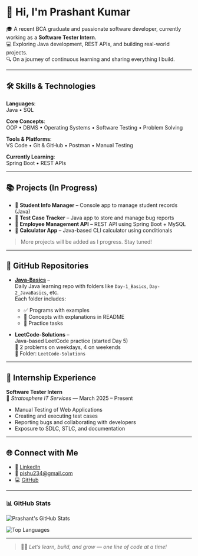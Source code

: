 # 👋 Hi, I'm Prashant Kumar

🎓 A recent BCA graduate and passionate software developer, currently working as a **Software Tester Intern**.  
💻 Exploring Java development, REST APIs, and building real-world projects.  
🔍 On a journey of continuous learning and sharing everything I build.

---

## 🛠️ Skills & Technologies

**Languages**:  
Java • SQL

**Core Concepts**:  
OOP • DBMS • Operating Systems • Software Testing • Problem Solving

**Tools & Platforms**:  
VS Code • Git & GitHub • Postman • Manual Testing

**Currently Learning**:  
Spring Boot • REST APIs

---

## 📚 Projects (In Progress)

- 🚀 **Student Info Manager** – Console app to manage student records (Java)
- 🧪 **Test Case Tracker** – Java app to store and manage bug reports
- 💼 **Employee Management API** – REST API using Spring Boot + MySQL
- 🧮 **Calculator App** – Java-based CLI calculator using conditionals

> More projects will be added as I progress. Stay tuned!

---

## 📁 GitHub Repositories

- **[Java-Basics](https://github.com/Jerry-0016/Java-Basic)** –  
  Daily Java learning repo with folders like `Day-1_Basics`, `Day-2_JavaBasics`, etc.  
  Each folder includes:
  - ✅ Programs with examples
  - 🧠 Concepts with explanations in README
  - 🎯 Practice tasks

- **LeetCode-Solutions** –  
  Java-based LeetCode practice (started Day 5)  
  🔹 2 problems on weekdays, 4 on weekends  
  🔹 Folder: `LeetCode-Solutions`

---

## 🧪 Internship Experience

**Software Tester Intern**  
📍 *Stratosphere IT Services* — March 2025 – Present  
- Manual Testing of Web Applications  
- Creating and executing test cases  
- Reporting bugs and collaborating with developers  
- Exposure to SDLC, STLC, and documentation

---

## 🌐 Connect with Me

- 🔗 [LinkedIn](https://www.linkedin.com/in/prashantkumar-dev/)
- 📧 [pishu234@gmail.com](mailto:pishu234@gmail.com)
- 💻 [GitHub](https://github.com/Jerry-0016)
---

### 📊 GitHub Stats

![Prashant's GitHub Stats](https://github-readme-stats.vercel.app/api?username=Jerry-0016&show_icons=true&theme=tokyonight&hide_title=true&count_private=true)

![Top Languages](https://github-readme-stats.vercel.app/api/top-langs/?username=Jerry-0016&layout=compact&theme=tokyonight)

---

> 👨‍💻 *Let’s learn, build, and grow — one line of code at a time!*
